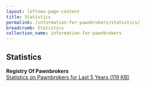 ```yaml
---
layout: leftnav-page-content
title: Statistics
permalink: /information-for-pawnbrokers/statistics/
breadcrumb: Statistics
collection_name: information-for-pawnbrokers
---
```


Statistics
---
**Registry Of Pawnbrokers**<br>
[Statistics on Pawnbrokers for Last 5 Years (119 KB)](https://www.mlaw.gov.sg/content/dam/minlaw/rop/Statistic/Statistics%20on%20Pawnbrokers%20for%20Last%205%20Years%20(2015).pdf)
